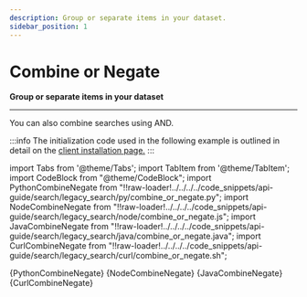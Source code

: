 ```yaml
---
description: Group or separate items in your dataset.
sidebar_position: 1
---
```


# Combine or Negate

**Group or separate items in your dataset**
<hr />

You can also combine searches using AND.

:::info
The initialization code used in the following example is outlined in detail on the [client installation page.](https://docs.clarifai.com/api-guide/api-overview/api-clients/#client-installation-instructions)
:::

import Tabs from '@theme/Tabs';
import TabItem from '@theme/TabItem';
import CodeBlock from "@theme/CodeBlock";
import PythonCombineNegate from "!!raw-loader!../../../../code_snippets/api-guide/search/legacy_search/py/combine_or_negate.py";
import NodeCombineNegate from "!!raw-loader!../../../../code_snippets/api-guide/search/legacy_search/node/combine_or_negate.js";
import JavaCombineNegate from "!!raw-loader!../../../../code_snippets/api-guide/search/legacy_search/java/combine_or_negate.java";
import CurlCombineNegate from "!!raw-loader!../../../../code_snippets/api-guide/search/legacy_search/curl/combine_or_negate.sh";

<Tabs>

<TabItem value="grpc_python" label="gRPC Python">
    <CodeBlock className="language-python">{PythonCombineNegate}</CodeBlock>
</TabItem>

<TabItem value="grpc_nodejs" label="gRPC NodeJS">
    <CodeBlock className="language-javascript">{NodeCombineNegate}</CodeBlock>
</TabItem>

<TabItem value="grpc_java" label="gRPC Java">
    <CodeBlock className="language-java">{JavaCombineNegate}</CodeBlock>
</TabItem>

<TabItem value="curl" label="cURL">
    <CodeBlock className="language-bash">{CurlCombineNegate}</CodeBlock>
</TabItem>

<!--
<TabItem value="javascript" label="Javascript">

```javascript
app.inputs.search([
  { input: { url: 'https://samples.clarifai.com/puppy.jpeg' } },
  { concept: { name: 'cat', type: 'input' } },
  { concept: { name: 'dog' } }
]).then(
  function(response) {
    // do something with response
  },
  function(err) {
    // there was an error
  }
);
```
</TabItem>
-->

<!--
<TabItem value="python" label="Python">

```python
from clarifai.rest import ClarifaiApp, InputSearchTerm, OutputSearchTerm, SearchQueryBuilder
app = ClarifaiApp(api_key='YOUR_API_KEY')

term1 = InputSearchTerm(concept='cat')
term2 = OutputSearchTerm(concept='dog', value=False)
term3 = OutputSearchTerm(url="https://samples.clarifai.com/metro-north.jpg")

query = SearchQueryBuilder()
query.add_term(term1)
query.add_term(term2)
query.add_term(term3)

app.inputs.search(query)
```
</TabItem>
-->

<!--
<TabItem value="java" label="Java">

```java
client.searchInputs()
    .ands(
        SearchClause.matchUserTaggedConcept(Concept.forName("cat")),
        SearchClause.matchConcept(Concept.forName("dog").withValue(false)),
        SearchClause.matchImageVisually(ClarifaiImage.of("https://samples.clarifai.com/metro-north.jpg"))
    )
    .getPage(1)
    .executeSync();
```
</TabItem>
-->

<!--
<TabItem value="csharp" label="C#">

```csharp
using System.Threading.Tasks;
using Clarifai.API;
using Clarifai.DTOs.Searches;

namespace YourNamespace
{
    public class YourClassName
    {
        public static async Task Main()
        {
            var client = new ClarifaiClient("YOUR_API_KEY");

            await client.SearchInputs(
                    SearchBy.UserTaggedConceptName("cat"),
                    SearchBy.ConceptName("dog"),
                    SearchBy.ImageURL("https://samples.clarifai.com/metro-north.jpg"))
                .Page(1)
                .ExecuteAsync();
        }
    }
}
```
</TabItem>
-->

<!--
<TabItem value="objective-c" label="Objective-C">

```objectivec
//Search for inputs that are predicted as "fast" and visually similar to the given image.
ClarifaiConcept *conceptFromGeneralModel = [[ClarifaiConcept alloc] initWithConceptName:@"fast"];
ClarifaiSearchTerm *term1 = [ClarifaiSearchTerm searchByPredictedConcept:conceptFromGeneralModel];

ClarifaiSearchTerm *term2 = [ClarifaiSearchTerm searchVisuallyWithImageURL:@"https://samples.clarifai.com/metro-north.jpg"];

[_app search:@[term1, term2] page:@1 perPage:@20 completion:^(NSArray<ClarifaiSearchResult *> *results, NSError *error) {
  // Print output of first search result.
  NSLog(@"inputID: %@", results[0].inputID);
  NSLog(@"URL: %@", results[0].mediaURL);
  NSLog(@"probability of input matching search query: %@", results[0].score);
}];
```
</TabItem>
-->

<!--
<TabItem value="php" label="PHP">

```php

use Clarifai\API\ClarifaiClient;
use Clarifai\DTOs\Searches\SearchBy;
use Clarifai\DTOs\Searches\SearchInputsResult;

$client = new ClarifaiClient('YOUR_API_KEY');

$response = $client->searchInputs([
        SearchBy::userTaggedConceptName('cat'),
        SearchBy::conceptName('dog'),
        SearchBy::imageURL('https://samples.clarifai.com/metro-north.jpg')
    ])
    ->executeSync();

if ($response->isSuccessful()) {
    echo "Response is successful.\n";

    // @var SearchInputsResult $result 
    $result = $response->get();

    foreach ($result->searchHits() as $searchHit) {
        echo $searchHit->input()->id() . ' ' . $searchHit->score() . "\n";
    }
} else {
    echo "Response is not successful. Reason: \n";
    echo $response->status()->description() . "\n";
    echo $response->status()->errorDetails() . "\n";
    echo "Status code: " . $response->status()->statusCode();
}

```
</TabItem>
-->

</Tabs>
